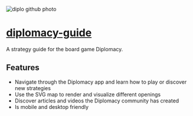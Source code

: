
![diplo github photo](https://user-images.githubusercontent.com/87501964/173658948-48b4708e-0fdd-4d16-af2c-ec1d9d1bc37b.PNG)

# [diplomacy-guide](https://www.diplomacyguide.com)

A strategy guide for the board game Diplomacy. 

## Features
* Navigate through the Diplomacy app and learn how to play or discover new strategies
* Use the SVG map to render and visualize different openings  
* Discover articles and videos the Diplomacy community has created
* Is mobile and desktop friendly

